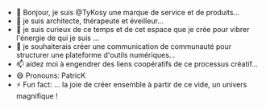 - 👋 Bonjour, je suis @TyKosy une marque de service et de produits...
- 👀 je suis architecte, thérapeute et éveilleur...
- 🌱 je suis curieux de ce temps et de cet espace que je crée pour vibrer l'énergie de qui je suis ...
- 💞️ je souhaiterais créer une communication de communauté pour structurer une plateforme d'outils numériques...
- 📫 aidez moi à engendrer des liens coopératifs de ce processus créatif...
- 😄 Pronouns: PatricK
- ⚡ Fun fact: ... la joie de créer ensemble à partir de ce vide, un univers magnifique !

<!---
TyKosy/TyKosy is a ✨ special ✨ repository because its `README.md` (this file) appears on your GitHub profile.
You can click the Preview link to take a look at your changes.
--->
